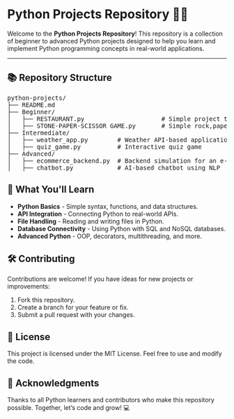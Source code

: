 <h1>Python Projects Repository 🐍🚀</h1>

<p>Welcome to the <strong>Python Projects Repository</strong>! This repository is a collection of beginner to advanced Python projects designed to help you learn and implement Python programming concepts in real-world applications.</p>

<hr>

<h2>📚 Repository Structure</h2>
<pre>
python-projects/
├── README.md
├── Beginner/
│   ├── RESTAURANT.py                     # Simple project that calculate bill and place your order
│   ├── STONE-PAPER-SCISSOR GAME.py       # Simple rock,paper,scissor game 
├── Intermediate/
│   ├── weather_app.py        # Weather API-based application
│   ├── quiz_game.py          # Interactive quiz game
├── Advanced/
│   ├── ecommerce_backend.py  # Backend simulation for an e-commerce site
│   ├── chatbot.py            # AI-based chatbot using NLP
</pre>

<h2>📖 What You'll Learn</h2>
<ul>
    <li><strong>Python Basics</strong> - Simple syntax, functions, and data structures.</li>
    <li><strong>API Integration</strong> - Connecting Python to real-world APIs.</li>
    <li><strong>File Handling</strong> - Reading and writing files in Python.</li>
    <li><strong>Database Connectivity</strong> - Using Python with SQL and NoSQL databases.</li>
    <li><strong>Advanced Python</strong> - OOP, decorators, multithreading, and more.</li>
</ul>

<h2>🛠 Contributing</h2>
<p>Contributions are welcome! If you have ideas for new projects or improvements:</p>
<ol>
    <li>Fork this repository.</li>
    <li>Create a branch for your feature or fix.</li>
    <li>Submit a pull request with your changes.</li>
</ol>

<h2>📄 License</h2>
<p>This project is licensed under the MIT License. Feel free to use and modify the code.</p>

<h2>🙌 Acknowledgments</h2>
<p>Thanks to all Python learners and contributors who make this repository possible. Together, let’s code and grow! 💻</p>

